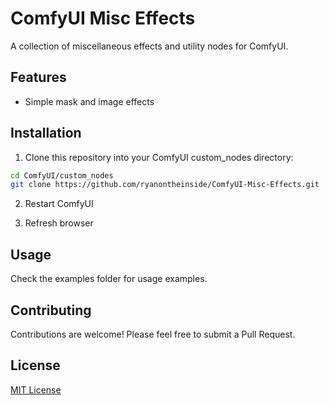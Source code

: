 # ComfyUI Misc Effects

A collection of miscellaneous effects and utility nodes for ComfyUI.

## Features

- Simple mask and image effects

## Installation

1. Clone this repository into your ComfyUI custom_nodes directory:

```bash
cd ComfyUI/custom_nodes
git clone https://github.com/ryanontheinside/ComfyUI-Misc-Effects.git
```

2. Restart ComfyUI

3. Refresh browser

## Usage

Check the examples folder for usage examples.

## Contributing

Contributions are welcome! Please feel free to submit a Pull Request.

## License

[MIT License](LICENSE)
